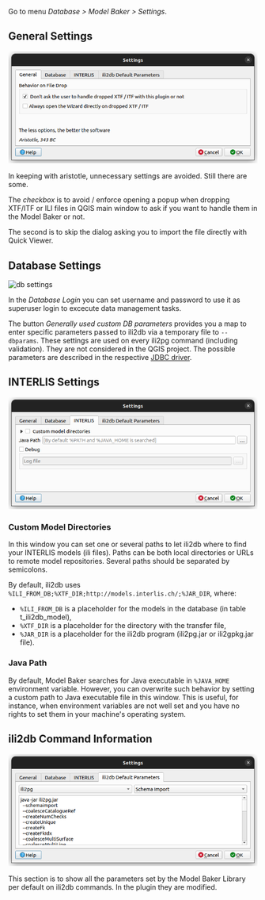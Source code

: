 Go to menu *Database > Model Baker > Settings*.

## General Settings
![general settings](../assets/settings_general.png)

In keeping with aristotle, unnecessary settings are avoided. Still there are some.

The *checkbox* is to avoid / enforce opening a popup when dropping XTF/ITF or ILI files in QGIS main window to ask if you want to handle them in the Model Baker or not.

The second is to skip the dialog asking you to import the file directly with Quick Viewer.

## Database Settings

![db settings](../assets_db.png)

In the *Database Login* you can set username and password to use it as superuser login to excecute data management tasks.

The button *Generally used custom DB parameters* provides you a map to enter specific parameters passed to ili2db via a temporary file to `--dbparams`.
These settings are used on every ili2pg command (including validation). They are not considered in the QGIS project. The possible parameters are described in the respective [JDBC driver](https://jdbc.postgresql.org/documentation/use/#connection-parameters).

## INTERLIS Settings

![interlis settings](../assets/settings_interlis.png)

### Custom Model Directories

In this window you can set one or several paths to let ili2db where to find your INTERLIS models (ili files). Paths can be both local directories or URLs to remote model repositories. Several paths should be separated by semicolons.

By default, ili2db uses `%ILI_FROM_DB;%XTF_DIR;http://models.interlis.ch/;%JAR_DIR`, where:

-  `%ILI_FROM_DB` is a placeholder for the models in the database (in table t_ili2db_model),
-  `%XTF_DIR` is a placeholder for the directory with the transfer file,
-  `%JAR_DIR` is a placeholder for the ili2db program (ili2pg.jar or ili2gpkg.jar file).

### Java Path

By default, Model Baker searches for Java executable in `%JAVA_HOME` environment variable. However, you can overwrite such behavior by setting a custom path to Java executable file in this window. This is useful, for instance, when environment variables are not well set and you have no rights to set them in your machine's operating system.

## ili2db Command Information

![ili2db settings](../assets/settings_ili2db.png)

This section is to show all the parameters set by the Model Baker Library per default on ili2db commands. In the plugin they are modified.

